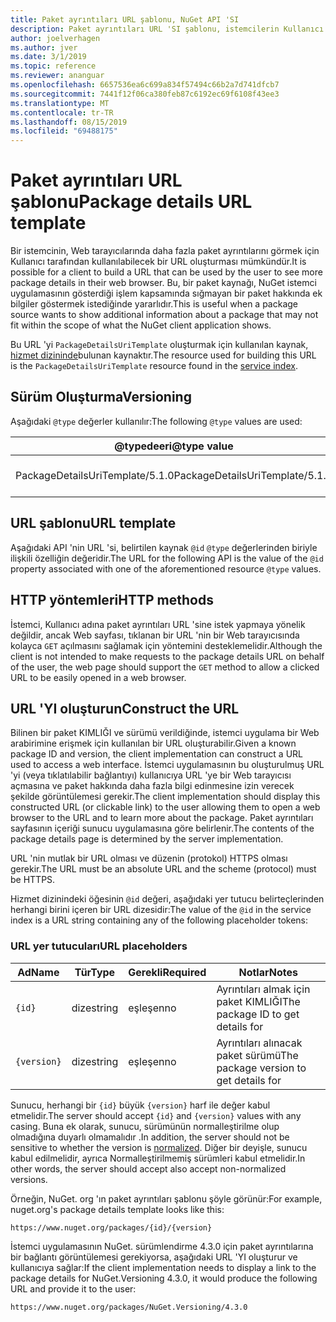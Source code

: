 ```yaml
---
title: Paket ayrıntıları URL şablonu, NuGet API 'SI
description: Paket ayrıntıları URL 'SI şablonu, istemcilerin Kullanıcı arabiriminde daha fazla paket ayrıntılarına görüntülenmesini sağlar
author: joelverhagen
ms.author: jver
ms.date: 3/1/2019
ms.topic: reference
ms.reviewer: ananguar
ms.openlocfilehash: 6657536ea6c699a834f57494c66b2a7d741dfcb7
ms.sourcegitcommit: 7441f12f06ca380feb87c6192ec69f6108f43ee3
ms.translationtype: MT
ms.contentlocale: tr-TR
ms.lasthandoff: 08/15/2019
ms.locfileid: "69488175"
---
```

# <a name="package-details-url-template"></a><span data-ttu-id="98452-103">Paket ayrıntıları URL şablonu</span><span class="sxs-lookup"><span data-stu-id="98452-103">Package details URL template</span></span>

<span data-ttu-id="98452-104">Bir istemcinin, Web tarayıcılarında daha fazla paket ayrıntılarını görmek için Kullanıcı tarafından kullanılabilecek bir URL oluşturması mümkündür.</span><span class="sxs-lookup"><span data-stu-id="98452-104">It is possible for a client to build a URL that can be used by the user to see more package details in their web browser.</span></span> <span data-ttu-id="98452-105">Bu, bir paket kaynağı, NuGet istemci uygulamasının gösterdiği işlem kapsamında sığmayan bir paket hakkında ek bilgiler göstermek istediğinde yararlıdır.</span><span class="sxs-lookup"><span data-stu-id="98452-105">This is useful when a package source wants to show additional information about a package that may not fit within the scope of what the NuGet client application shows.</span></span>

<span data-ttu-id="98452-106">Bu URL 'yi `PackageDetailsUriTemplate` oluşturmak için kullanılan kaynak, [hizmet dizininde](service-index.md)bulunan kaynaktır.</span><span class="sxs-lookup"><span data-stu-id="98452-106">The resource used for building this URL is the `PackageDetailsUriTemplate` resource found in the [service index](service-index.md).</span></span>

## <a name="versioning"></a><span data-ttu-id="98452-107">Sürüm Oluşturma</span><span class="sxs-lookup"><span data-stu-id="98452-107">Versioning</span></span>

<span data-ttu-id="98452-108">Aşağıdaki `@type` değerler kullanılır:</span><span class="sxs-lookup"><span data-stu-id="98452-108">The following `@type` values are used:</span></span>

<span data-ttu-id="98452-109">@typedeeri</span><span class="sxs-lookup"><span data-stu-id="98452-109">@type value</span></span>                     | <span data-ttu-id="98452-110">Notlar</span><span class="sxs-lookup"><span data-stu-id="98452-110">Notes</span></span>
------------------------------- | -----
<span data-ttu-id="98452-111">PackageDetailsUriTemplate/5.1.0</span><span class="sxs-lookup"><span data-stu-id="98452-111">PackageDetailsUriTemplate/5.1.0</span></span> | <span data-ttu-id="98452-112">İlk yayın</span><span class="sxs-lookup"><span data-stu-id="98452-112">The initial release</span></span>

## <a name="url-template"></a><span data-ttu-id="98452-113">URL şablonu</span><span class="sxs-lookup"><span data-stu-id="98452-113">URL template</span></span>

<span data-ttu-id="98452-114">Aşağıdaki API 'nin URL 'si, belirtilen kaynak `@id` `@type` değerlerinden biriyle ilişkili özelliğin değeridir.</span><span class="sxs-lookup"><span data-stu-id="98452-114">The URL for the following API is the value of the `@id` property associated with one of the aforementioned resource `@type` values.</span></span>

## <a name="http-methods"></a><span data-ttu-id="98452-115">HTTP yöntemleri</span><span class="sxs-lookup"><span data-stu-id="98452-115">HTTP methods</span></span>

<span data-ttu-id="98452-116">İstemci, Kullanıcı adına paket ayrıntıları URL 'sine istek yapmaya yönelik değildir, ancak Web sayfası, tıklanan bir URL 'nin bir Web tarayıcısında kolayca `GET` açılmasını sağlamak için yöntemini desteklemelidir.</span><span class="sxs-lookup"><span data-stu-id="98452-116">Although the client is not intended to make requests to the package details URL on behalf of the user, the web page should support the `GET` method to allow a clicked URL to be easily opened in a web browser.</span></span>

## <a name="construct-the-url"></a><span data-ttu-id="98452-117">URL 'YI oluşturun</span><span class="sxs-lookup"><span data-stu-id="98452-117">Construct the URL</span></span>

<span data-ttu-id="98452-118">Bilinen bir paket KIMLIĞI ve sürümü verildiğinde, istemci uygulama bir Web arabirimine erişmek için kullanılan bir URL oluşturabilir.</span><span class="sxs-lookup"><span data-stu-id="98452-118">Given a known package ID and version, the client implementation can construct a URL used to access a web interface.</span></span> <span data-ttu-id="98452-119">İstemci uygulamasının bu oluşturulmuş URL 'yi (veya tıklatılabilir bağlantıyı) kullanıcıya URL 'ye bir Web tarayıcısı açmasına ve paket hakkında daha fazla bilgi edinmesine izin verecek şekilde görüntülemesi gerekir.</span><span class="sxs-lookup"><span data-stu-id="98452-119">The client implementation should display this constructed URL (or clickable link) to the user allowing them to open a web browser to the URL and to learn more about the package.</span></span> <span data-ttu-id="98452-120">Paket ayrıntıları sayfasının içeriği sunucu uygulamasına göre belirlenir.</span><span class="sxs-lookup"><span data-stu-id="98452-120">The contents of the package details page is determined by the server implementation.</span></span>

<span data-ttu-id="98452-121">URL 'nin mutlak bir URL olması ve düzenin (protokol) HTTPS olması gerekir.</span><span class="sxs-lookup"><span data-stu-id="98452-121">The URL must be an absolute URL and the scheme (protocol) must be HTTPS.</span></span>

<span data-ttu-id="98452-122">Hizmet dizinindeki öğesinin `@id` değeri, aşağıdaki yer tutucu belirteçlerinden herhangi birini içeren bir URL dizesidir:</span><span class="sxs-lookup"><span data-stu-id="98452-122">The value of the `@id` in the service index is a URL string containing any of the following placeholder tokens:</span></span>

### <a name="url-placeholders"></a><span data-ttu-id="98452-123">URL yer tutucuları</span><span class="sxs-lookup"><span data-stu-id="98452-123">URL placeholders</span></span>

<span data-ttu-id="98452-124">Ad</span><span class="sxs-lookup"><span data-stu-id="98452-124">Name</span></span>        | <span data-ttu-id="98452-125">Tür</span><span class="sxs-lookup"><span data-stu-id="98452-125">Type</span></span>    | <span data-ttu-id="98452-126">Gerekli</span><span class="sxs-lookup"><span data-stu-id="98452-126">Required</span></span> | <span data-ttu-id="98452-127">Notlar</span><span class="sxs-lookup"><span data-stu-id="98452-127">Notes</span></span>
----------- | ------- | -------- | -----
`{id}`      | <span data-ttu-id="98452-128">dize</span><span class="sxs-lookup"><span data-stu-id="98452-128">string</span></span>  | <span data-ttu-id="98452-129">eşleşen</span><span class="sxs-lookup"><span data-stu-id="98452-129">no</span></span>       | <span data-ttu-id="98452-130">Ayrıntıları almak için paket KIMLIĞI</span><span class="sxs-lookup"><span data-stu-id="98452-130">The package ID to get details for</span></span>
`{version}` | <span data-ttu-id="98452-131">dize</span><span class="sxs-lookup"><span data-stu-id="98452-131">string</span></span>  | <span data-ttu-id="98452-132">eşleşen</span><span class="sxs-lookup"><span data-stu-id="98452-132">no</span></span>       | <span data-ttu-id="98452-133">Ayrıntıları alınacak paket sürümü</span><span class="sxs-lookup"><span data-stu-id="98452-133">The package version to get details for</span></span>

<span data-ttu-id="98452-134">Sunucu, herhangi bir `{id}` büyük `{version}` harf ile değer kabul etmelidir.</span><span class="sxs-lookup"><span data-stu-id="98452-134">The server should accept `{id}` and `{version}` values with any casing.</span></span> <span data-ttu-id="98452-135">Buna ek olarak, sunucu, sürümünün normalleştirilme olup olmadığına duyarlı olmamalıdır [](https://docs.microsoft.com/en-us/nuget/concepts/package-versioning#normalized-version-numbers).</span><span class="sxs-lookup"><span data-stu-id="98452-135">In addition, the server should not be sensitive to whether the version is [normalized](https://docs.microsoft.com/en-us/nuget/concepts/package-versioning#normalized-version-numbers).</span></span> <span data-ttu-id="98452-136">Diğer bir deyişle, sunucu kabul edilmelidir, ayrıca Normalleştirilmemiş sürümleri kabul etmelidir.</span><span class="sxs-lookup"><span data-stu-id="98452-136">In other words, the server should accept also accept non-normalized versions.</span></span>

<span data-ttu-id="98452-137">Örneğin, NuGet. org 'ın paket ayrıntıları şablonu şöyle görünür:</span><span class="sxs-lookup"><span data-stu-id="98452-137">For example, nuget.org's package details template looks like this:</span></span>

    https://www.nuget.org/packages/{id}/{version}

<span data-ttu-id="98452-138">İstemci uygulamasının NuGet. sürümlendirme 4.3.0 için paket ayrıntılarına bir bağlantı görüntülemesi gerekiyorsa, aşağıdaki URL 'YI oluşturur ve kullanıcıya sağlar:</span><span class="sxs-lookup"><span data-stu-id="98452-138">If the client implementation needs to display a link to the package details for NuGet.Versioning 4.3.0, it would produce the following URL and provide it to the user:</span></span>

    https://www.nuget.org/packages/NuGet.Versioning/4.3.0
